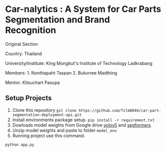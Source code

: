 # Car-nalytics : A System for Car Parts Segmentation and Brand Recognition

Original Section <p>
Country: Thailand <p>
University/Institute: King Mongkut's Institute of Technology Ladkrabang <p>

Members:	1. Nonthapaht Taspan 2. Bukorree Madthing

Mentor: 	Kitsuchart Pasupa

## Setup Projects
1. Clone this repository `git clone https://github.com/film8844/car-part-segmentation-deployment-api.git`
1. Install environments package setup. 
`pip install -r requirement.txt ` 
2. Dowloads model weights from Google drive [yolov5](https://drive.google.com/file/d/1-8tgADvOHK72j0D74YiuXU1qGhoBX3tF/view) and [segformers](https://drive.google.com/drive/folders/1F3g58XMaDxYFDy6vmPdnaIrX_lBpS6mj) 
3. Unzip model weights and paste to folder `model_env` 
4. Running project use this command.
```
python app.py
```

